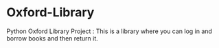 # Oxford-Library
Python Oxford Library Project : This is a library where you can log in and borrow books and then return it.
